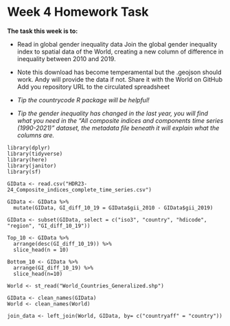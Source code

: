 # Week 4 Homework Task

**The task this week is to:**

-   Read in global gender inequality data Join the global gender inequality index to spatial data of the World, creating a new column of difference in inequality between 2010 and 2019.

-   Note this download has become temperamental but the .geojson should work. Andy will provide the data if not. Share it with the World on GitHub Add you repository URL to the circulated spreadsheet

-   *Tip the countrycode R package will be helpful!*

-   *Tip the gender inequality has changed in the last year, you will find what you need in the “All composite indices and components time series (1990-2021)” dataset, the metadata file beneath it will explain what the columns are.*

```{r}
library(dplyr)
library(tidyverse)
library(here)
library(janitor)
library(sf)

GIData <- read.csv("HDR23-24_Composite_indices_complete_time_series.csv")

GIData <- GIData %>%
  mutate(GIData, GI_diff_10_19 = GIData$gii_2010 - GIData$gii_2019)

GIData <- subset(GIData, select = c("iso3", "country", "hdicode", "region", "GI_diff_10_19"))

Top_10 <- GIData %>%
  arrange(desc(GI_diff_10_19)) %>%
  slice_head(n = 10)

Bottom_10 <- GIData %>%
  arrange(GI_diff_10_19) %>%
  slice_head(n=10)

World <- st_read("World_Countries_Generalized.shp")

GIData <- clean_names(GIData)
World <- clean_names(World)

join_data <- left_join(World, GIData, by= c("countryaff" = "country"))

```
